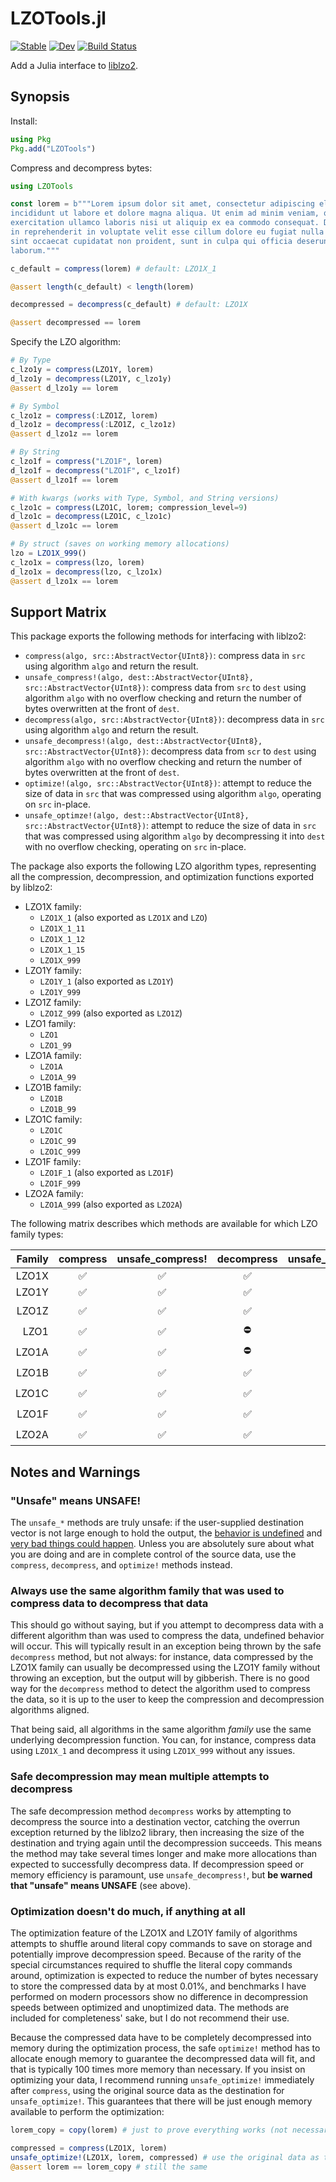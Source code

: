 # LZOTools.jl

[![Stable](https://img.shields.io/badge/docs-stable-blue.svg)](https://reallyasi9.github.io/LZOTools.jl/stable/)
[![Dev](https://img.shields.io/badge/docs-dev-blue.svg)](https://reallyasi9.github.io/LZOTools.jl/dev/)
[![Build Status](https://github.com/reallyasi9/LZOTools.jl/actions/workflows/CI.yml/badge.svg?branch=main)](https://github.com/reallyasi9/LZOTools.jl/actions/workflows/CI.yml?query=branch%3Amain)

Add a Julia interface to [liblzo2](https://www.oberhumer.com/opensource/lzo/).

## Synopsis

Install:

```julia
using Pkg
Pkg.add("LZOTools")
```

Compress and decompress bytes:

```julia
using LZOTools

const lorem = b"""Lorem ipsum dolor sit amet, consectetur adipiscing elit, sed do eiusmod tempor
incididunt ut labore et dolore magna aliqua. Ut enim ad minim veniam, quis nostrud
exercitation ullamco laboris nisi ut aliquip ex ea commodo consequat. Duis aute irure dolor
in reprehenderit in voluptate velit esse cillum dolore eu fugiat nulla pariatur. Excepteur
sint occaecat cupidatat non proident, sunt in culpa qui officia deserunt mollit anim id est
laborum."""

c_default = compress(lorem) # default: LZO1X_1

@assert length(c_default) < length(lorem)

decompressed = decompress(c_default) # default: LZO1X

@assert decompressed == lorem
```

Specify the LZO algorithm:

```julia
# By Type
c_lzo1y = compress(LZO1Y, lorem)
d_lzo1y = decompress(LZO1Y, c_lzo1y)
@assert d_lzo1y == lorem

# By Symbol
c_lzo1z = compress(:LZO1Z, lorem)
d_lzo1z = decompress(:LZO1Z, c_lzo1z)
@assert d_lzo1z == lorem

# By String
c_lzo1f = compress("LZO1F", lorem)
d_lzo1f = decompress("LZO1F", c_lzo1f)
@assert d_lzo1f == lorem

# With kwargs (works with Type, Symbol, and String versions)
c_lzo1c = compress(LZO1C, lorem; compression_level=9)
d_lzo1c = decompress(LZO1C, c_lzo1c)
@assert d_lzo1c == lorem

# By struct (saves on working memory allocations)
lzo = LZO1X_999()
c_lzo1x = compress(lzo, lorem)
d_lzo1x = decompress(lzo, c_lzo1x)
@assert d_lzo1x == lorem
```

## Support Matrix

This package exports the following methods for interfacing with liblzo2:

- `compress(algo, src::AbstractVector{UInt8})`: compress data in `src` using algorithm `algo` and return the result.
- `unsafe_compress!(algo, dest::AbstractVector{UInt8}, src::AbstractVector{UInt8})`: compress data from `src` to `dest` using algorithm `algo` with no overflow checking and return the number of bytes overwritten at the front of `dest`.
- `decompress(algo, src::AbstractVector{UInt8})`: decompress data in `src` using algorithm `algo` and return the result.
- `unsafe_decompress!(algo, dest::AbstractVector{UInt8}, src::AbstractVector{UInt8})`: decompress data from `scr` to `dest` using algorithm `algo` with no overflow checking and return the number of bytes overwritten at the front of `dest`.
- `optimize!(algo, src::AbstractVector{UInt8})`: attempt to reduce the size of data in `src` that was compressed using algorithm `algo`, operating on `src` in-place.
- `unsafe_optimze!(algo, dest::AbstractVector{UInt8}, src::AbstractVector{UInt8})`: attempt to reduce the size of data in `src` that was compressed using algorithm `algo` by decompressing it into `dest` with no overflow checking, operating on `src` in-place.

The package also exports the following LZO algorithm types, representing all the compression, decompression, and optimization functions exported by liblzo2:

- LZO1X family:
  - `LZO1X_1` (also exported as `LZO1X` and `LZO`)
  - `LZO1X_1_11`
  - `LZO1X_1_12`
  - `LZO1X_1_15`
  - `LZO1X_999`
- LZO1Y family:
  - `LZO1Y_1` (also exported as `LZO1Y`)
  - `LZO1Y_999`
- LZO1Z family:
  - `LZO1Z_999` (also exported as `LZO1Z`)
- LZO1 family:
  - `LZO1`
  - `LZO1_99`
- LZO1A family:
  - `LZO1A`
  - `LZO1A_99`
- LZO1B family:
  - `LZO1B`
  - `LZO1B_99`
- LZO1C family:
  - `LZO1C`
  - `LZO1C_99`
  - `LZO1C_999`
- LZO1F family:
  - `LZO1F_1` (also exported as `LZO1F`)
  - `LZO1F_999`
- LZO2A family:
  - `LZO1A_999` (also exported as `LZO2A`)

The following matrix describes which methods are available for which LZO family types:

| Family | compress | unsafe_compress! | decompress | unsafe_decompress! | optimize! | unsafe_optimize! |
|-------:|:--------:|:----------------:|:----------:|:------------------:|:---------:|:----------------:|
| LZO1X | ✅ | ✅ | ✅ | ✅ | ✅ | ✅ |
| LZO1Y | ✅ | ✅ | ✅ | ✅ | ✅ | ✅ |
| LZO1Z | ✅ | ✅ | ✅ | ✅ | ⛔ | ⛔ |
| LZO1 | ✅ | ✅ | ⛔ | ✅ | ⛔ | ⛔ |
| LZO1A | ✅ | ✅ | ⛔ | ✅ | ⛔ | ⛔ |
| LZO1B | ✅ | ✅ | ✅ | ✅ | ⛔ | ⛔ |
| LZO1C | ✅ | ✅ | ✅ | ✅ | ⛔ | ⛔ |
| LZO1F | ✅ | ✅ | ✅ | ✅ | ⛔ | ⛔ |
| LZO2A | ✅ | ✅ | ✅ | ✅ | ⛔ | ⛔ |

## Notes and Warnings

### "Unsafe" means UNSAFE!
The `unsafe_*` methods are truly unsafe: if the user-supplied destination vector is not large enough to hold the output, the [behavior is undefined](https://en.cppreference.com/w/c/language/behavior) and [very bad things could happen](https://devblogs.microsoft.com/oldnewthing/20140627-00/?p=633). Unless you are absolutely sure about what you are doing and are in complete control of the source data, use the `compress`, `decompress`, and `optimize!` methods instead.

### Always use the same algorithm family that was used to compress data to decompress that data
This should go without saying, but if you attempt to decompress data with a different algorithm than was used to compress the data, undefined behavior will occur. This will typically result in an exception being thrown by the safe `decompress` method, but not always: for instance, data compressed by the LZO1X family can usually be decompressed using the LZO1Y family without throwing an exception, but the output will by gibberish. There is no good way for the `decompress` method to detect the algorithm used to compress the data, so it is up to the user to keep the compression and decompression algorithms aligned.

That being said, all algorithms in the same algorithm _family_ use the same underlying decompression function. You can, for instance, compress data using `LZO1X_1` and decompress it using `LZO1X_999` without any issues.

### Safe decompression may mean multiple attempts to decompress
The safe decompression method `decompress` works by attempting to decompress the source into a destination vector, catching the overrun exception returned by the liblzo2 library, then increasing the size of the destination and trying again until the decompression succeeds. This means the method may take several times longer and make more allocations than expected to successfully decompress data. If decompression speed or memory efficiency is paramount, use `unsafe_decompress!`, but **be warned that "unsafe" means UNSAFE** (see above).

### Optimization doesn't do much, if anything at all
The optimization feature of the LZO1X and LZO1Y family of algorithms attempts to shuffle around literal copy commands to save on storage and potentially improve decompression speed. Because of the rarity of the special circumstances required to shuffle the literal copy commands around, optimization is expected to reduce the number of bytes necessary to store the compressed data by at most 0.01%, and benchmarks I have performed on modern processors show no difference in decompression speeds between optimized and unoptimized data. The methods are included for completeness' sake, but I do not recommend their use.

Because the compressed data have to be completely decompressed into memory during the optimization process, the safe `optimize!` method has to allocate enough memory to guarantee the decompressed data will fit, and that is typically 100 times more memory than necessary. If you insist on optimizing your data, I recommend running `unsafe_optimize!` immediately after `compress`, using the original source data as the destination for `unsafe_optimize!`. This guarantees that there will be just enough memory available to perform the optimization:

```julia
lorem_copy = copy(lorem) # just to prove everything works (not necessary in production)

compressed = compress(LZO1X, lorem)
unsafe_optimize!(LZO1X, lorem, compressed) # use the original data as the output location for the decompression
@assert lorem == lorem_copy # still the same
```